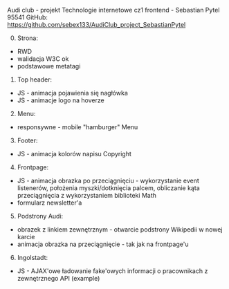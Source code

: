 Audi club - projekt Technologie internetowe cz1 frontend - Sebastian Pytel 95541
GitHub: https://github.com/sebex133/AudiClub_project_SebastianPytel

0. Strona:
- RWD
- walidacja W3C ok
- podstawowe metatagi

1. Top header:
- JS - animacja pojawienia się nagłówka
- JS - animacje logo na hoverze

2. Menu:
- responsywne - mobile "hamburger" Menu

3. Footer:
- JS - animacja kolorów napisu Copyright

4. Frontpage:
- JS - animacja obrazka po przeciągnięciu - wykorzystanie event listenerów, położenia myszki/dotknięcia palcem, obliczanie kąta przeciągnięcia z wykorzystaniem biblioteki Math
- formularz newsletter'a

5. Podstrony Audi:
- obrazek z linkiem zewnętrznym - otwarcie podstrony Wikipedii w nowej karcie
- animacja obrazka na przeciągnięcie - tak jak na frontpage'u

6. Ingolstadt:
- JS - AJAX'owe ładowanie fake'owych informacji o pracownikach z zewnętrznego API (example)
